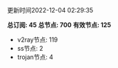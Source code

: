 更新时间2022-12-04 02:29:35

**总订阅: 45**
**总节点: 700**
**有效节点: 125**
- v2ray节点: 119
- ss节点: 2
- trojan节点: 4
